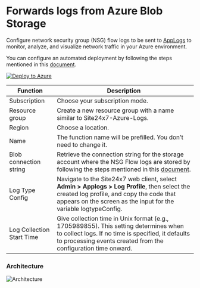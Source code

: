 # Forwards logs from Azure Blob Storage

Configure network security group (NSG) flow logs to be sent to [AppLogs](https://www.site24x7.com/help/log-management/) to monitor, analyze, and visualize network traffic in your Azure environment.

You can configure an automated deployment by following the steps mentioned in this [document](https://www.site24x7.com/help/log-management/).

[![Deploy to Azure](https://aka.ms/deploytoazurebutton)](https://portal.azure.com/#create/Microsoft.Template/uri/https%3A%2F%2Fraw.githubusercontent.com%2Fsite24x7%2Fapplogs-azure-function%2Fmaster%2Fdeployment%2Fsite24x7-azure-nsgflow-logs-deployment.json)

| Function | Description |
|---|---|
| Subscription | Choose your subscription mode. |
| Resource group | Create a new resource group with a name similar to Site24x7-Azure-Logs. | 
| Region | Choose a location. |
| Name | The function name will be prefilled. You don’t need to change it. |
| Blob connection string | Retrieve the connection string for the storage account where the NSG Flow logs are stored by following the steps mentioned in this [document](https://www.site24x7.com/help/log-management/). |
| Log Type Config | Navigate to the Site24x7 web client, select **Admin > Applogs > Log Profile**, then select the created log profile, and copy the code that appears on the screen as the input for the variable logtypeConfig. |
| Log Collection Start Time | Give collection time in Unix format (e.g., 1705989855). This setting determines when to collect logs. If no time is specified, it defaults to processing events created from the configuration time onward. |

### Architecture 

![Architecture](https://github.com/aneshpugal/nsgssimple/tree/main/Images/EventHubs_Logs/Architecture.png?raw=true)